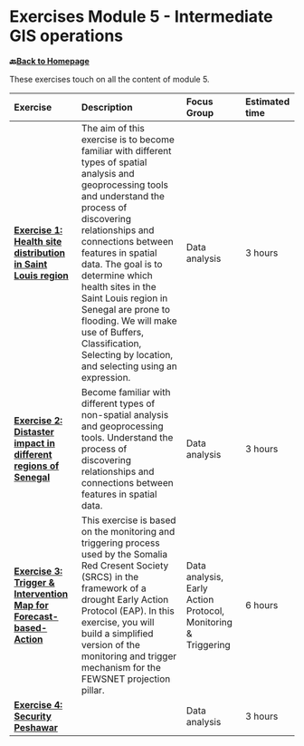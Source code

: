 # Exercises Module 5 - Intermediate GIS operations

__🔙[Back to Homepage](/content/intro.md)__

These exercises touch on all the content of module 5.


| Exercise| Description |Focus Group|Estimated time| 
| :-------------------- | :----------------- |:----------------- |:----------------- |
| __[Exercise 1: Health site distribution in Saint Louis region](/content/Modul_5/en_qgis_spatial_tools_ex1.md)__ | The aim of this exercise is to become familiar with different types of spatial analysis and geoprocessing tools and understand the process of discovering relationships and connections between features in spatial data. The goal is to determine which health sites in the Saint Louis region in Senegal are prone to flooding. We will make use of Buffers, Classification, Selecting by location, and selecting using an expression. | Data analysis | 3 hours | 
| __[Exercise 2: Distaster impact in different regions of Senegal](/content/Modul_5/en_qgis_non_spatial_tools_ex1.md)__ | Become familiar with different types of non-spatial analysis and geoprocessing tools. Understand the process of discovering relationships and connections between features in spatial data. | Data analysis | 3 hours | 
| __[Exercise 3: Trigger & Intervention Map for Forecast-based-Action](/content/Modul_5/en_qgis_modul_5_ex2.md)__ | This exercise is based on the monitoring and triggering process used by the Somalia Red Cresent Society (SRCS) in the framework of a drought Early Action Protocol (EAP). In this exercise, you will build a simplified version of the monitoring and trigger mechanism for the FEWSNET projection pillar. | Data analysis, Early Action Protocol, Monitoring & Triggering | 6 hours |
| __[Exercise 4: Security Peshawar](/content/Modul_5/en_qgis_modul_5_ex3.md)__ |  | Data analysis | 3 hours | 



<!---

*  __⚠️construction⚠️[Risk Assessment](/content/Modul_5/en_qgis_modul_5_ex1.md):__ 
>